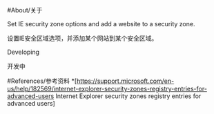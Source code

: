 #About/关于

Set IE security zone options and add a website to a security zone.

设置IE安全区域选项，并添加某个网站到某个安全区域。

Developing

开发中

#References/参考资料
*[https://support.microsoft.com/en-us/help/182569/internet-explorer-security-zones-registry-entries-for-advanced-users Internet Explorer security zones registry entries for advanced users]
